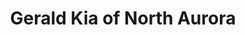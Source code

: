 ---
title: "Gerald Kia of North Aurora"
url: /north-aurora/gerald-kia-of-north-aurora/
shop: car
---